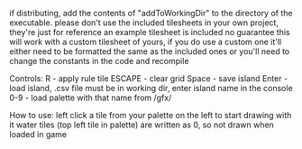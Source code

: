 if distributing, add the contents of "addToWorkingDir" to the directory of the executable.
please don't use the included tilesheets in your own project, they're just for reference
an example tilesheet is included
no guarantee this will work with a custom tilesheet of yours,
if you do use a custom one it'll either need to be formatted the same as the included ones or you'll need to change the constants in the code and recompile

Controls:
R - apply rule tile
ESCAPE - clear grid
Space - save island
Enter - load island, .csv file must be in working dir, enter island name in the console
0-9 - load palette with that name from /gfx/

How to use:
left click a tile from your palette on the left to start drawing with it
water tiles (top left tile in palette) are written as 0, so not drawn when loaded in game
